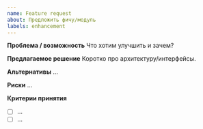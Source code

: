 ```yaml
---
name: Feature request
about: Предложить фичу/модуль
labels: enhancement
---
```


**Проблема / возможность**
Что хотим улучшить и зачем?

**Предлагаемое решение**
Коротко про архитектуру/интерфейсы.

**Альтернативы**
…

**Риски**
…

**Критерии принятия**
- [ ] …
- [ ] …
